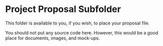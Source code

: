 # Project Proposal Subfolder

This folder is available to you, if you wish, to place your proposal file.

You should not put any source code here.  However, this would be a good place for documents, images, and mock-ups.